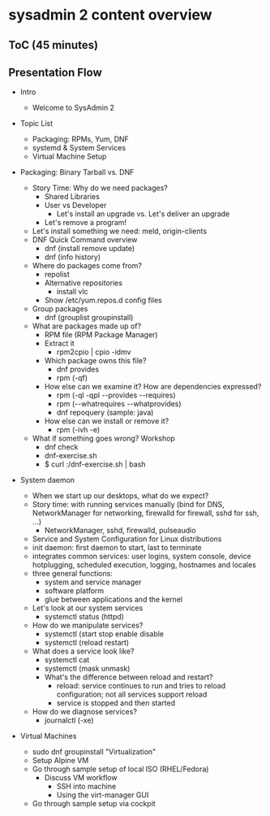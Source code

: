 # sysadmin 2 content overview

## ToC (45 minutes)

## Presentation Flow

- Intro

  - Welcome to SysAdmin 2

- Topic List

  - Packaging: RPMs, Yum, DNF
  - systemd & System Services
  - Virtual Machine Setup

- Packaging: Binary Tarball vs. DNF
  - Story Time: Why do we need packages?
    - Shared Libraries
    - User vs Developer
      - Let's install an upgrade vs. Let's deliver an upgrade
    - Let's remove a program!
  - Let's install something we need: meld, origin-clients
  - DNF Quick Command overview
    - dnf (install remove update)
    - dnf (info history)
  - Where do packages come from?
    - repolist
    - Alternative repositories
      - install vlc
    - Show /etc/yum.repos.d config files
  - Group packages
    - dnf (grouplist groupinstall)
  - What are packages made up of?
    - RPM file (RPM Package Manager)
    - Extract it
      - rpm2cpio | cpio -idmv
    - Which package owns this file?
      - dnf provides
      - rpm (-qf)
    - How else can we examine it? How are dependencies expressed?
      - rpm (-ql -qpl --provides --requires)
      - rpm (--whatrequires --whatprovides)
      - dnf repoquery (sample: java)
    - How else can we install or remove it?
      - rpm (-ivh -e)
  - What if something goes wrong? Workshop
    - dnf check
    - dnf-exercise.sh
    - \$ curl <ip-address>:<port>/dnf-exercise.sh | bash
- System daemon
  - When we start up our desktops, what do we expect?
  - Story time: with running services manually (bind for DNS, NetworkManager for networking, firewalld for firewall, sshd for ssh, ...)
    - NetworkManager, sshd, firewalld, pulseaudio
  - Service and System Configuration for Linux distributions
  - init daemon: first daemon to start, last to terminate
  - integrates common services: user logins, system console, device hotplugging, scheduled execution, logging, hostnames and locales
  - three general functions:
    - system and service manager
    - software platform
    - glue between applications and the kernel
  - Let's look at our system services
    - systemctl status
      (httpd)
  - How do we manipulate services?
    - systemctl (start stop enable disable
    - systemctl (reload restart)
  - What does a service look like?
    - systemctl cat
    - systemctl (mask unmask)
    - What's the difference between reload and restart?
      - reload: service continues to run and tries to reload configuration; not all services support reload
      - service is stopped and then started
  - How do we diagnose services?
    - journalctl (-xe)
- Virtual Machines
  - sudo dnf groupinstall "Virtualization"
  - Setup Alpine VM
  - Go through sample setup of local ISO (RHEL/Fedora)
    - Discuss VM workflow
      - SSH into machine
      - Using the virt-manager GUI
  - Go through sample setup via cockpit

